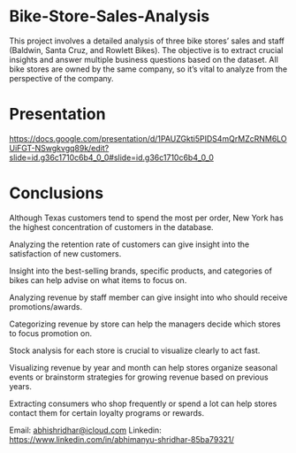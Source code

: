 # Bike-Store-Sales-Analysis
This project involves a detailed analysis of three bike stores’ sales and staff (Baldwin, Santa Cruz, and Rowlett Bikes). The objective is to extract crucial insights and answer multiple business questions based on the dataset. All bike stores are owned by the same company, so it’s vital to analyze from the perspective of the company.

# Presentation
https://docs.google.com/presentation/d/1PAUZGkti5PIDS4mQrMZcRNM6LOUiFGT-NSwgkvgq89k/edit?slide=id.g36c1710c6b4_0_0#slide=id.g36c1710c6b4_0_0

# Conclusions
Although Texas customers tend to spend the most per order, New York has the highest concentration of customers in the database.

Analyzing the retention rate of customers can give insight into the satisfaction of new customers.

Insight into the best-selling brands, specific products, and categories of bikes can help advise on what items to focus on.

Analyzing revenue by staff member can give insight into who should receive promotions/awards.

Categorizing revenue by store can help the managers decide which stores to focus promotion on.

Stock analysis for each store is crucial to visualize clearly to act fast.

Visualizing revenue by year and month can help stores organize seasonal events or brainstorm strategies for growing revenue based on previous years.

Extracting consumers who shop frequently or spend a lot can help stores contact them for certain loyalty programs or rewards.

Email: abhishridhar@icloud.com     Linkedin: https://www.linkedin.com/in/abhimanyu-shridhar-85ba79321/


